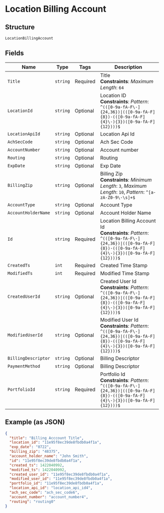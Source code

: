 
# Location Billing Account

## Structure

`LocationBillingAccount`

## Fields

| Name | Type | Tags | Description |
|  --- | --- | --- | --- |
| `Title` | `string` | Required | Title<br>**Constraints**: *Maximum Length*: `64` |
| `LocationId` | `string` | Optional | Location ID<br>**Constraints**: *Pattern*: `^(([0-9a-fA-F\-]{24,36})\|(([0-9a-fA-F]{8})-(([0-9a-fA-F]{4}\-){3})([0-9a-fA-F]{12})))$` |
| `LocationApiId` | `string` | Optional | Location Api Id |
| `AchSecCode` | `string` | Optional | Ach Sec Code |
| `AccountNumber` | `string` | Optional | Account number |
| `Routing` | `string` | Optional | Routing |
| `ExpDate` | `string` | Optional | Exp Date |
| `BillingZip` | `string` | Optional | Billing Zip<br>**Constraints**: *Minimum Length*: `3`, *Maximum Length*: `10`, *Pattern*: `^[a-zA-Z0-9\-\s]+$` |
| `AccountType` | `string` | Optional | Account Type |
| `AccountHolderName` | `string` | Optional | Account Holder Name |
| `Id` | `string` | Required | Location Billing Account Id<br>**Constraints**: *Pattern*: `^(([0-9a-fA-F\-]{24,36})\|(([0-9a-fA-F]{8})-(([0-9a-fA-F]{4}\-){3})([0-9a-fA-F]{12})))$` |
| `CreatedTs` | `int` | Required | Created Time Stamp |
| `ModifiedTs` | `int` | Required | Modified Time Stamp |
| `CreatedUserId` | `string` | Optional | Created User Id<br>**Constraints**: *Pattern*: `^(([0-9a-fA-F\-]{24,36})\|(([0-9a-fA-F]{8})-(([0-9a-fA-F]{4}\-){3})([0-9a-fA-F]{12})))$` |
| `ModifiedUserId` | `string` | Optional | Modified User Id<br>**Constraints**: *Pattern*: `^(([0-9a-fA-F\-]{24,36})\|(([0-9a-fA-F]{8})-(([0-9a-fA-F]{4}\-){3})([0-9a-fA-F]{12})))$` |
| `BillingDescriptor` | `string` | Optional | Billing Descriptor |
| `PaymentMethod` | `string` | Optional | Billing Descriptor |
| `PortfolioId` | `string` | Required | Portfolio Id<br>**Constraints**: *Pattern*: `^(([0-9a-fA-F\-]{24,36})\|(([0-9a-fA-F]{8})-(([0-9a-fA-F]{4}\-){3})([0-9a-fA-F]{12})))$` |

## Example (as JSON)

```json
{
  "title": "Billing Acccount Title",
  "location_id": "11e95f8ec39de8fbdb0a4f1a",
  "exp_date": "0722",
  "billing_zip": "48375",
  "account_holder_name": "John Smith",
  "id": "11e95f8ec39de8fbdb0a4f1a",
  "created_ts": 1422040992,
  "modified_ts": 1422040992,
  "created_user_id": "11e95f8ec39de8fbdb0a4f1a",
  "modified_user_id": "11e95f8ec39de8fbdb0a4f1a",
  "portfolio_id": "11e95f8ec39de8fbdb0a4f1a",
  "location_api_id": "location_api_id4",
  "ach_sec_code": "ach_sec_code6",
  "account_number": "account_number4",
  "routing": "routing0"
}
```

